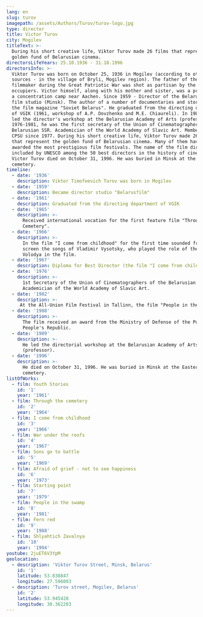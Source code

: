 ```yaml
---
lang: en
slug: turov
imagepath: /assets/Authors/Turov/turov-logo.jpg
type: director
title: Victor Turov
city: Mogilev
titleText: >-
  During his short creative life, Viktor Turov made 26 films that represent the
  golden fund of Belarusian cinema.
directorsLifeYears: 25.10.1936 - 31.10.1996
directorsInfo: >-
  Viktor Turov was born on October 25, 1936 in Mogilev (according to other
  sources - in the village of Bryli, Mogilev region). The father of the future
  filmmaker during the Great Patriotic War was shot as partisan by the Nazi
  occupiers. Victor himself, along with his mother and sister, was a prisoner of
  a concentration camp near Aachen. Since 1959 - Director of the Belarusfilm
  film studio (Minsk). The author of a number of documentaries and stories in
  the film magazine "Soviet Belarus". He graduated from the directing department
  of VGIK (1961, workshop of A.P. Dovzhenko and M.E. Chiaureli). In 1989-1996
  led the director's workshop at the Belarusian Academy of Arts (professor). In
  1976-1981, he was the first secretary of the Union of Cinematographers of the
  Belarusian SSR. Academician of the World Academy of Slavic Art. Member of the
  CPSU since 1977. During his short creative life, Viktor Turov made 26 films
  that represent the golden fund of Belarusian cinema. Many of them have been
  awarded the most prestigious film festivals. The name of the film director is
  included by UNESCO among the 50 best directors in the history of cinema.
  Victor Turov died on October 31, 1996. He was buried in Minsk at the Eastern
  cemetery.
timeline:
  - date: '1936'
    description: Viktor Timofeevich Turov was born in Mogilev
  - date: '1959'
    description: Became director studio "Belarusfilm"
  - date: '1961'
    description: Graduated from the directing department of VGIK
  - date: '1965'
    description: >-
      Received international vocation for the first feature film "Through the
      Cemetery".
  - date: '1966'
    description: >-
      In the film "I come from childhood" for the first time sounded from the
      screen the songs of Vladimir Vysotsky, who played the role of the tanker
      Volodya in the film.
  - date: '1967'
    description: Diploma for Best Director (the film "I come from childhood").
  - date: '1976'
    description: >-
      1st Secretary of the Union of Cinematographers of the Belarusian SSR.
      Academician of the World Academy of Slavic Art.
  - date: '1982'
    description: >-
     At the All-Union Film Festival in Tallinn, the film "People in the Swamp" received the main prize and a diploma, a prize for a female role and a prize of the Estonian SSR Filmmakers Union
  - date: '1988'
    description: >-
      The film received an award from the Ministry of Defense of the Polish
      People's Republic.
  - date: '1989'
    description: >-
      He led the directorial workshop at the Belarusian Academy of Arts
      (professor).
  - date: '1996'
    description: >-
      He died on October 31, 1996. He was buried in Minsk at the Eastern
      cemetery.
listOfWorks:
  - film: Youth Stories
    id: '1'
    year: '1961'
  - film: Through the cemetery
    id: '2'
    year: '1964'
  - film: I come from childhood
    id: '3'
    year: '1966'
  - film: War under the roofs
    id: '4'
    year: '1967'
  - film: Sons go to battle
    id: '5'
    year: '1969'
  - film: Afraid of grief - not to see happiness
    id: '6'
    year: '1973'
  - film: Starting point
    id: '7'
    year: '1979'
  - film: People in the swamp
    id: '8'
    year: '1981'
  - film: Fern red
    id: '9'
    year: '1988'
  - film: Shlyahtich Zavalnya
    id: '10'
    year: '1994'
youtube: 2juET6V3YpM
geolocation:
  - description: 'Viktor Turov Street, Minsk, Belarus'
    id: '1'
    latitude: 53.838847
    longitude: 27.596003
  - description: 'Turov street, Mogilev, Belarus'
    id: '2'
    latitude: 53.945428
    longitude: 30.362203
---
```


